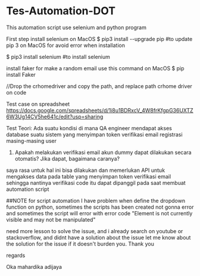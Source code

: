 # Tes-Automation-DOT
This automation script use selenium and python program

First step install selenium on MacOS
$ pip3 install --upgrade pip #to update pip 3 on MacOS for avoid error when installation

$ pip3 install selenium #to install selenium

install faker for make a random email use this command on MacOS
$ pip install Faker 

//Drop the crhomedriver and copy the path, and replace path crhome driver on code



Test case on spreadsheet
https://docs.google.com/spreadsheets/d/1i8u1BDRxcV_4W8frKfgpG36UXTZ6W3Ug14CV5he641c/edit?usp=sharing

Test Teori:
Ada suatu kondisi di mana QA engineer mendapat akses database suatu sistem yang menyimpan token verifikasi email registrasi masing-masing user
1. Apakah melakukan verifikasi email akun dummy dapat dilakukan secara otomatis? Jika dapat, bagaimana caranya?

saya rasa untuk hal ini bisa dilakukan dan memerlukan  API untuk mengakses data pada table yang menyimpan token verifikasi email sehingga nantinya verifikasi code itu dapat dipanggil pada saat membuat automation script



##NOTE for script automation
I have problem when define the dropdown function on python, sometimes the scripts has been created not gonna error and sometimes the script will error with error code "Element is not currently visible and may not be manipulated"

need more lesson to solve the issue, and i already search on youtube or stackoverflow, and didnt have a solution about the issue
let me know about the solution for the issue if it doesn't burden you. Thank you


regards

Oka mahardika adijaya

